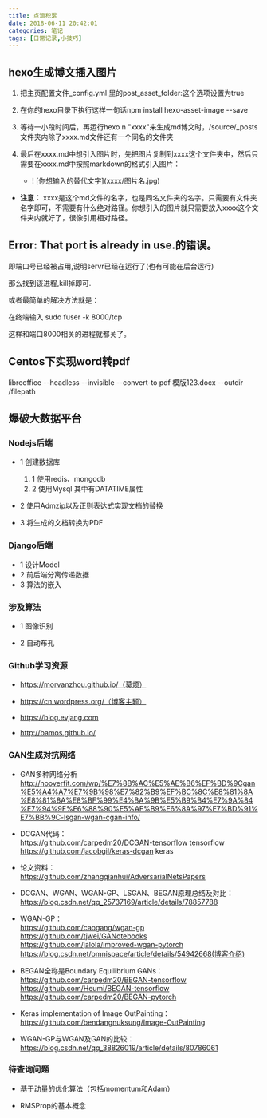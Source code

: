 ```yaml
---
title: 点滴积累
date: 2018-06-11 20:42:01
categories: 笔记
tags: [日常记录,小技巧]
---
```

## hexo生成博文插入图片

1. 把主页配置文件_config.yml 里的post_asset_folder:这个选项设置为true  
2. 在你的hexo目录下执行这样一句话npm install hexo-asset-image --save  
3. 等待一小段时间后，再运行hexo n "xxxx"来生成md博文时，/source/_posts文件夹内除了xxxx.md文件还有一个同名的文件夹  
4. 最后在xxxx.md中想引入图片时，先把图片复制到xxxx这个文件夹中，然后只需要在xxxx.md中按照markdown的格式引入图片：  

    - \! [你想输入的替代文字]\(xxxx/图片名.jpg)

- **注意：** xxxx是这个md文件的名字，也是同名文件夹的名字。只需要有文件夹名字即可，不需要有什么绝对路径。你想引入的图片就只需要放入xxxx这个文件夹内就好了，很像引用相对路径。  



## Error: That port is already in use.的错误。
即端口号已经被占用,说明servr已经在运行了(也有可能在后台运行)  

那么找到该进程,kill掉即可.  

或者最简单的解决方法就是：  

在终端输入 sudo fuser -k 8000/tcp  

这样和端口8000相关的进程就都关了。

## Centos下实现word转pdf
libreoffice --headless --invisible --convert-to pdf 模版123.docx --outdir /filepath

## 爆破大数据平台

### Nodejs后端

* 1 创建数据库  

    1. 1 使用redis、mongodb
    1. 2 使用Mysql  其中有DATATIME属性    


* 2 使用Admzip以及正则表达式实现文档的替换

* 3 将生成的文档转换为PDF

### Django后端

* 1 设计Model
* 2 前后端分离传递数据
* 3 算法的嵌入

### 涉及算法

* 1 图像识别

* 2 自动布孔

### Github学习资源  

* https://morvanzhou.github.io/（莫烦）

* https://cn.wordpress.org/（博客主题）  

* https://blog.evjang.com

* http://bamos.github.io/

### GAN生成对抗网络

* GAN多种网络分析  
http://nooverfit.com/wp/%E7%8B%AC%E5%AE%B6%EF%BD%9Cgan%E5%A4%A7%E7%9B%98%E7%82%B9%EF%BC%8C%E8%81%8A%E8%81%8A%E8%BF%99%E4%BA%9B%E5%B9%B4%E7%9A%84%E7%94%9F%E6%88%90%E5%AF%B9%E6%8A%97%E7%BD%91%E7%BB%9C-lsgan-wgan-cgan-info/  

* DCGAN代码：  
https://github.com/carpedm20/DCGAN-tensorflow   tensorflow
https://github.com/jacobgil/keras-dcgan    keras

* 论文资料：  
https://github.com/zhangqianhui/AdversarialNetsPapers

* DCGAN、WGAN、WGAN-GP、LSGAN、BEGAN原理总结及对比：  
https://blog.csdn.net/qq_25737169/article/details/78857788  

* WGAN-GP：  
https://github.com/caogang/wgan-gp  
https://github.com/tjwei/GANotebooks  
https://github.com/jalola/improved-wgan-pytorch  
https://blog.csdn.net/omnispace/article/details/54942668(博客介绍)

* BEGAN全称是Boundary Equilibrium GANs：  
https://github.com/carpedm20/BEGAN-tensorflow  
https://github.com/Heumi/BEGAN-tensorflow  
https://github.com/carpedm20/BEGAN-pytorch  

* Keras implementation of Image OutPainting：  
https://github.com/bendangnuksung/Image-OutPainting  

* WGAN-GP与WGAN及GAN的比较：  
https://blog.csdn.net/qq_38826019/article/details/80786061


### 待查询问题

* 基于动量的优化算法（包括momentum和Adam）

* RMSProp的基本概念